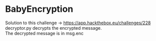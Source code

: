 # BabyEncryption
Solution to this challenge -> https://app.hackthebox.eu/challenges/228  
decryptor.py decrypts the encrypted message.  
The decrypted message is in msg.enc  
